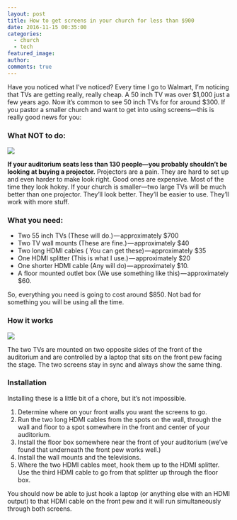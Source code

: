```yaml
---
layout: post
title: How to get screens in your church for less than $900
date: 2016-11-15 00:35:00
categories:
  - church
  - tech
featured_image:
author:
comments: true
---
```



Have you noticed what I’ve noticed? Every time I go to Walmart, I’m noticing that TVs are getting really, really cheap. A 50 inch TV was over $1,000 just a few years ago. Now it’s common to see 50 inch TVs for for around $300. If you pastor a smaller church and want to get into using screens—this is really good news for you:

### What NOT to do:

![](https://cdn-images-1.medium.com/max/800/0*nzm888iDHP6_h1Go.jpg)

**If your auditorium seats less than 130 people—you probably shouldn’t be looking at buying a projector.** Projectors are a pain. They are hard to set up and even harder to make look right. Good ones are expensive. Most of the time they look hokey. If your church is smaller—two large TVs will be much better than one projector. They’ll look better. They’ll be easier to use. They’ll work with more stuff.

### What you need:

* Two 55 inch TVs (These will do.) — approximately $700
* Two TV wall mounts (These are fine.) — approximately $40
* Two long HDMI cables ( You can get these) — approximately $35
* One HDMI splitter (This is what I use.) — approximately $20
* One shorter HDMI cable (Any will do) — approximately $10.
* A floor mounted outlet box (We use something like this) — approximately $60.

So, everything you need is going to cost around $850. Not bad for something you will be using all the time.

### How it works

![](https://cdn-images-1.medium.com/max/800/0*yNawCPiOqUgDpSNS.JPG)

The two TVs are mounted on two opposite sides of the front of the auditorium and are controlled by a laptop that sits on the front pew facing the stage. The two screens stay in sync and always show the same thing.

### Installation

Installing these is a little bit of a chore, but it’s not impossible.

1. Determine where on your front walls you want the screens to go.
2. Run the two long HDMI cables from the spots on the wall, through the wall and floor to a spot somewhere in the front and center of your auditorium.
3. Install the floor box somewhere near the front of your auditorium (we’ve found that underneath the front pew works well.)
4. Install the wall mounts and the televisions.
5. Where the two HDMI cables meet, hook them up to the HDMI splitter. Use the third HDMI cable to go from that splitter up through the floor box.

You should now be able to just hook a laptop (or anything else with an HDMI output) to that HDMI cable on the front pew and it will run simultaneously through both screens.